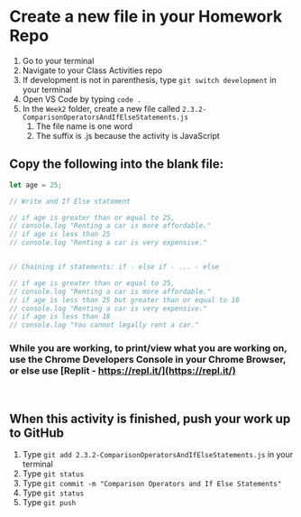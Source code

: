 # Create a new file in your Homework Repo

1. Go to your terminal
2. Navigate to your Class Activities repo
3. If development is not in parenthesis, type `git switch development` in your terminal
4. Open VS Code by typing `code .`
5. In the `Week2` folder, create a new file called `2.3.2-ComparisonOperatorsAndIfElseStatements.js`
    1. The file name is one word
    2. The suffix is .js because the activity is JavaScript

## Copy the following into the blank file:

```javascript
let age = 25;

// Write and If Else statement

// if age is greater than or equal to 25,
// console.log "Renting a car is more affordable."
// if age is less than 25
// console.log "Renting a car is very expensive."


// Chaining if statements: if - else if - ... - else

// if age is greater than or equal to 25,
// console.log "Renting a car is more affordable."
// if age is less than 25 but greater than or equal to 18
// console.log "Renting a car is very expensive."
// if age is less than 18
// console.log "You cannot legally rent a car."
```

### While you are working, to print/view what you are working on, use the Chrome Developers Console in your Chrome Browser, or else use [Replit - https://repl.it/](https://repl.it/)

<br>

## When this activity is finished, push your work up to GitHub

1. Type `git add 2.3.2-ComparisonOperatorsAndIfElseStatements.js` in your terminal
2. Type `git status`
3. Type `git commit -m "Comparison Operators and If Else Statements"`
4. Type `git status`
5. Type `git push`
